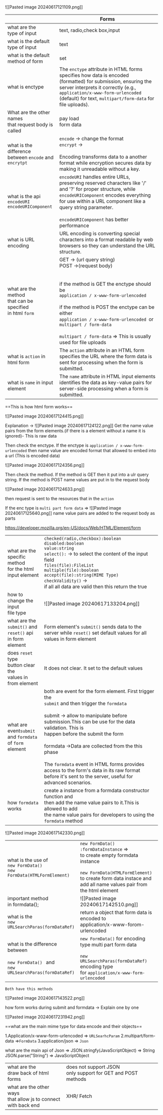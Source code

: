![[Pasted image 20240617121109.png]]

|                                                                | Forms                                                                                                                                                                                                                                                                                                                                                     |
| -------------------------------------------------------------- | --------------------------------------------------------------------------------------------------------------------------------------------------------------------------------------------------------------------------------------------------------------------------------------------------------------------------------------------------------- |
| what are the<br>type of input                                  | text, radio,check box,input                                                                                                                                                                                                                                                                                                                               |
| what is the default<br>type of input                           | text                                                                                                                                                                                                                                                                                                                                                      |
| what is the default<br>method of form                          | set                                                                                                                                                                                                                                                                                                                                                       |
| what is enctype                                                | The `enctype` attribute in HTML forms specifies how data is encoded (formatted) for submission, ensuring the server interprets it correctly (e.g., `application/x-www-form-urlencoded` (default) for text, `multipart/form-data` for file uploads).                                                                                                       |
| What are the other names<br>that request body is called        | pay load<br>form data                                                                                                                                                                                                                                                                                                                                     |
| what is the difference <br>between `encode` and `encrytpt`     | `encode` -> change the format<br>`encrypt` -><br><br>Encoding transforms data to a another format while encryption secures data by making it unreadable without a key.                                                                                                                                                                                    |
| what is the api<br>`encodeURI`<br>`encodeURIComponent`         | `encodeURI` handles entire URLs, preserving reserved characters like '/' and '?' for proper structure, while `encodeURIComponent` encodes everything for use within a URL component like a query string parameter.<br><br>`encodeURIComponent` has better performance<br>                                                                                 |
| what is URL encoding                                           | URL encoding is converting special characters into a format readable by web browsers so they can understand the URL structure.                                                                                                                                                                                                                            |
| what are the method<br>that can be specified<br>in html `form` | GET -> (url query string)<br>POST ->(request body)<br><br><br>if the method is GET the enctype should be <br>`application / x-www-form-urlencoded`<br><br>if the method is POST the enctype can be either<br>`application / x-www-form-urlencoded `or<br>`multipart / form-data`<br><br>`multipart / form-data`  => This is usually used for file uploads |
| what is `action` in html form                                  | The `action` attribute in an HTML form specifies the URL where the form data is sent for processing when the form is submitted.                                                                                                                                                                                                                           |
| what is `name` in input<br>element                             | The `name` attribute in HTML input elements identifies the data as key-value pairs for server-side processing when a form is submitted.                                                                                                                                                                                                                   |
==This is how html form works==

![[Pasted image 20240617124415.png]]


Explanation ->
![[Pasted image 20240617124122.png]]
Get the name value pairs from the form elements.(if there is a element without a name it is ignored)- This is raw data

Then check the enctype. If the enctype is `application / x-www-form-urlencoded` then name value are encoded format that allowed to embed into a url (This is encoded data)

![[Pasted image 20240617124356.png]]

Then check the method. If the method is GET then it put into a ulr query string. If the method is POST name  values are put in to the request body


![[Pasted image 20240617124633.png]]

then request is sent to the resources that in the `action`

If the enc type is `multi part form data` =>
![[Pasted image 20240617125640.png]]
name value pairs are added to the  request body as parts

https://developer.mozilla.org/en-US/docs/Web/HTML/Element/form

|                                                                      |                                                                                                                                                                                                                                                                                                                                                                                                                                                                            |
| -------------------------------------------------------------------- | -------------------------------------------------------------------------------------------------------------------------------------------------------------------------------------------------------------------------------------------------------------------------------------------------------------------------------------------------------------------------------------------------------------------------------------------------------------------------- |
| what are the <br>specific method<br>for the html input element       | `checked(radio,checkbox):boolean`<br>`disabled:boolean`<br>`value:string`<br>`select():` -> to select the content of the input field<br>`files(file):FileList`<br>`multiple(file):boolean`<br>`accept(file):string(MIME Type)`<br>`checkValidity()` -><br>if all all data are valid then this return the true                                                                                                                                                              |
| how to change the input<br>file type                                 | ![[Pasted image 20240617133204.png]]                                                                                                                                                                                                                                                                                                                                                                                                                                       |
| what are the `submit()` and <br>`reset()` api<br>in form element     | Form element's `submit()` sends data to the server while `reset()` set default values for all values in form element                                                                                                                                                                                                                                                                                                                                                       |
| does `reset` type<br>button clear the <br>values in from element     | It does not clear. It set to the default values                                                                                                                                                                                                                                                                                                                                                                                                                            |
| what are event`submit`<br>and `formdata`<br>of `form`<br>element<br> | both are event for the form element. First trigger the <br>`submit` and then  trigger the `formdata`<br><br>submit -> allow to manipulate  before submission.This can be use for the data validation. This is <br>happen before the submit the form<br><br>formdata ->Data are collected from the this phase<br><br>The `formdata` event in HTML forms provides access to the form's data in its raw format before it's sent to the server, useful for advanced scenarios. |
| how `formdata` <br>works                                             | create a instance from a formdata constructor function and<br>then add the name value pairs to it.This is allowed to add <br>the name value pairs for developers to using the `formdata` method <br>                                                                                                                                                                                                                                                                       |

![[Pasted image 20240617142330.png]]

|                                                                                                       |                                                                                                                                                                                                     |
| ----------------------------------------------------------------------------------------------------- | --------------------------------------------------------------------------------------------------------------------------------------------------------------------------------------------------- |
| what is the use of<br>`new FormData() `<br>`new FormData(HTMLFormElement)`                            | `new FormData() :formDataInstance` =><br>to create empty formdata instance<br><br>`new FormData(HTMLFormElement)`<br>to create form data instace and add all name values pair from the html element |
| important method <br>in formdata();                                                                   | ![[Pasted image 20240617142510.png]]                                                                                                                                                                |
| what is the <br>`new URLSearchParas(formDataRef)`                                                     | return a  object that form data is encoded to <br>application/x-www-forom-urlencoded<br>                                                                                                            |
| what is the difference between<br><br>`new FormData() ` and <br>`new URLSearchParas(formDataRef)`<br> | `new FormData()` for encoding type multi part form data<br><br>`new URLSearchParas(formDataRef)` <br>encoding type <br>for `application/x-www-form-urlencoded`<br>                                  |

`Both have this methods`

![[Pasted image 20240617143522.png]]

how form  works during submit and formdata  -> Explain one by one 

![[Pasted image 20240617231942.png]]

==what are the main mime type for data encode and their objects==

1.Application/x-www-form-urlencoded => `URLSearhcParam`
2.multipart/form-data =>`FormData`
3.application/json => `Json`

what are the main api of Json =>
JSON.stringfy(JavaScriptObject) => String
JSON.parse("String") => JavaScriptObject

|                                                                        |                                                                    |
| ---------------------------------------------------------------------- | ------------------------------------------------------------------ |
| what are the <br>draw back of html forms                               | does not support JSON<br>only support for GET and POST methods<br> |
| what are the other ways <br>that allow js to connect <br>with back end | XHR/ Fetch                                                         |
